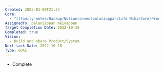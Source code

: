 ```yaml
---
Created: 2023-01-09T21:34
Core:
  - "[[family-notes/Backup/Notionconnectpalaniappan/Life Wiki/Core/Productivity]]"
AssignedTo: palaniappan meiyappan
Target Completion Date: 2022-10-10
Completed: true
Vision:
  - Build and share Product/System
Next task Date: 2022-10-10
Type: GOAL
---
```

- Complete